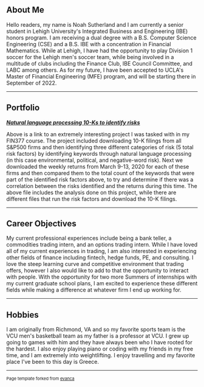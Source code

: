 ## About Me

Hello readers, my name is Noah Sutherland and I am currently a senior student in Lehigh University's Integrated Business and Engineering (IBE) honors program. I am receiving a dual degree with a B.S. Computer Science Engineering (CSE) and a B.S. IBE with a concentration in Financial Mathematics. While at Lehigh, I have had the opportunity to play Division 1 soccer for the Lehigh men's soccer team, while being involved in a multitude of clubs including the Finance Club, IBE Council Committee, and LABC among others. As for my future, I have been accepted to UCLA's Master of Financial Engineering (MFE) program, and will be starting there in September of 2022. 

---

## Portfolio

<!-- You can link to other websites, PDFs in this repo, and other pages in this repo -->

_**[Natural language processing 10-Ks to identify risks](midterm/analysis_report.md)**_

Above is a link to an extremely interesting project I was tasked with in my FIN377 course. The project included downloading 10-K filings from all S&P500 firms and then identifying three different categories of risk (5 total risk factors) by identifying keywords through natural language processing (in this case environmental, political, and negative-word risk). Next we downloaded the weekly returns from March 9-13, 2020 for each of these firms and then compared them to the total count of the keywords that were part of the identified risk factors above, to try and determine if there was a correlation between the risks identified and the returns during this time. The above file includes the analysis done on this project, while there are different files that run the risk factors and download the 10-K filings. 

---

## Career Objectives

My current professional experiences include being a bank teller, a commodities trading intern, and an options trading intern. While I have loved all of my current experiences in trading, I am also interested in experiencing other fields of finance including fintech, hedge funds, PE, and consulting. I love the steep learning curve and competitive environment that trading offers, however I also would like to add to that the opportunity to interact with people. With the opportunity for two more Summers of internships with my current graduate school plans, I am excited to experience these different fields while making a difference at whatever firm I end up working for. 

---

## Hobbies

I am originally from Richmond, VA and so my favorite sports team is the VCU men's basketball team as my father is a professor at VCU. I grew up going to games with him and they have always been who I have rooted for the hardest. I also enjoy playing piano or coding with my friends in my free time, and I am extremely into weightlifting. I enjoy travelling and my favorite place I've been to this day is Greece.

---
<p style="font-size:11px">Page template forked from <a href="https://github.com/evanca/quick-portfolio">evanca</a></p>
<!-- Remove above link if you don't want to attibute -->
